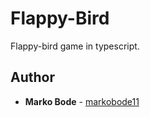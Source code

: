 # Flappy-Bird
Flappy-bird game in typescript.

## Author
* **Marko Bode** - [markobode11](https://github.com/markobode11)
